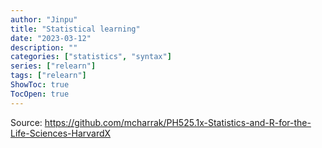 ```yaml
---
author: "Jinpu"
title: "Statistical learning"
date: "2023-03-12"
description: ""
categories: ["statistics", "syntax"]
series: ["relearn"]
tags: ["relearn"]
ShowToc: true
TocOpen: true
---
```


Source: https://github.com/mcharrak/PH525.1x-Statistics-and-R-for-the-Life-Sciences-HarvardX


